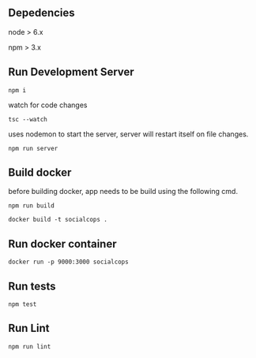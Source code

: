 
## Depedencies
node > 6.x

npm > 3.x

## Run Development Server
`npm i`

watch for code changes

`tsc --watch`

uses nodemon to start the server, server will restart itself on file changes.

`npm run server`


## Build docker
before building docker, app needs to be build using the following cmd.

`npm run build`

`docker build -t socialcops .`

## Run docker container
`docker run -p 9000:3000 socialcops`


## Run tests
`npm test`


## Run Lint
`npm run lint`
